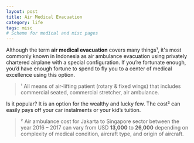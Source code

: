 ```yaml
---
layout: post
title: Air Medical Evacuation
category: life
tags: misc
# Scheme for medical and misc pages
---
```

Although the term __air medical evacuation__ covers many things¹, it's most commonly known in Indonesia as air ambulance evacuation using privately chartered airplane with a special configuration. If you’re fortunate enough, you’d have enough fortune to spend to fly you to a center of medical excellence using this option.

>¹ All means of air-lifting patient (rotary & fixed wings) that includes commercial seated, commercial stretcher, air ambulance.

Is it popular? It is an option for the wealthy and lucky few. The cost² can easily pays off your car instalments or your kid’s tuition.

>² Air ambulance cost for Jakarta to Singapore sector between the year 2016 – 2017 can vary from USD __13,000__ to __26,000__ depending on complexity of medical condition, aircraft type, and origin of aircraft.
